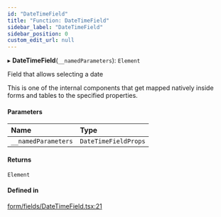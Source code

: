 ```yaml
---
id: "DateTimeField"
title: "Function: DateTimeField"
sidebar_label: "DateTimeField"
sidebar_position: 0
custom_edit_url: null
---
```


▸ **DateTimeField**(`__namedParameters`): `Element`

Field that allows selecting a date

This is one of the internal components that get mapped natively inside forms
and tables to the specified properties.

#### Parameters

| Name | Type |
| :------ | :------ |
| `__namedParameters` | `DateTimeFieldProps` |

#### Returns

`Element`

#### Defined in

[form/fields/DateTimeField.tsx:21](https://github.com/Camberi/firecms/blob/2d60fba/src/form/fields/DateTimeField.tsx#L21)

